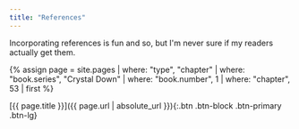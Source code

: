 ```yaml
---
title: "References"
---
```

Incorporating references is fun and so, but I'm never sure if my readers actually get them.

{% assign page = site.pages
  | where: "type", "chapter"
  | where: "book.series", "Crystal Down"
  | where: "book.number", 1
  | where: "chapter", 53
  | first %}

[{{ page.title }}]({{ page.url | absolute_url }}){:.btn .btn-block .btn-primary .btn-lg}
<!--more-->
